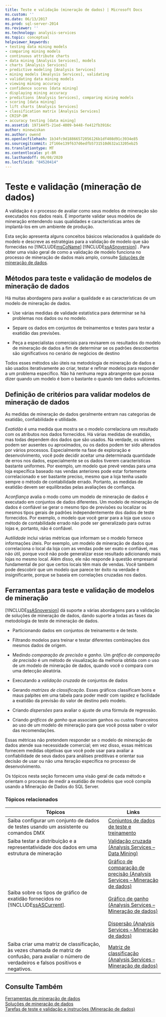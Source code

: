 ```yaml
---
title: Teste e validação (mineração de dados) | Microsoft Docs
ms.custom: ''
ms.date: 06/13/2017
ms.prod: sql-server-2014
ms.reviewer: ''
ms.technology: analysis-services
ms.topic: conceptual
helpviewer_keywords:
- testing data mining models
- comparing mining models
- continuous attribute charts
- data mining [Analysis Services], models
- charts [Analysis Services]
- predictive modeling [Analysis Services]
- mining models [Analysis Services], validating
- validating data mining models
- viewing mining accuracy
- confidence scores [data mining]
- displaying mining accuracy
- predictions [Analysis Services], comparing mining models
- scoring [data mining]
- lift charts [Analysis Services]
- classification matrix [Analysis Services]
- CRISP-DM
- accuracy testing [data mining]
ms.assetid: 197144f5-21ed-4009-b448-fe412fb3916c
author: minewiskan
ms.author: owend
ms.openlocfilehash: 1b34fc9d18866572056126b1df408d91c3934e85
ms.sourcegitcommit: 2f166e139f637d6edfb5731510d632a13205eb25
ms.translationtype: MT
ms.contentlocale: pt-BR
ms.lasthandoff: 06/08/2020
ms.locfileid: "84520414"
---
```

# <a name="testing-and-validation-data-mining"></a>Teste e validação (mineração de dados)
  A validação é o processo de avaliar como seus modelos de mineração são executados nos dados reais. É importante validar seus modelos de mineração entendendo suas qualidades e características antes de implantá-los em um ambiente de produção.  
  
 Esta seção apresenta alguns conceitos básicos relacionados à qualidade do modelo e descreve as estratégias para a validação de modelo que são fornecidas no [!INCLUDE[msCoName](../../includes/msconame-md.md)] [!INCLUDE[ssASnoversion](../../includes/ssasnoversion-md.md)] . Para obter uma visão geral de como a validação de modelo funciona no processo de mineração de dados mais amplo, consulte [Soluções de mineração de dados](data-mining-solutions.md).  
  
## <a name="methods-for-testing-and-validation-of-data-mining-models"></a>Métodos para teste e validação de modelos de mineração de dados  
 Há muitas abordagens para avaliar a qualidade e as características de um modelo de mineração de dados.  
  
-   Use várias medidas de validade estatística para determinar se há problemas nos dados ou no modelo.  
  
-   Separe os dados em conjuntos de treinamentos e testes para testar a exatidão das previsões.  
  
-   Peça a especialistas comerciais para revisarem os resultados do modelo de mineração de dados a fim de determinar se os padrões descobertos são significativos no cenário de negócios de destino  
  
 Todos esses métodos são úteis na metodologia de mineração de dados e são usados iterativamente ao criar, testar e refinar modelos para responder a um problema específico. Não há nenhuma regra abrangente que possa dizer quando um modelo é bom o bastante o quando tem dados suficientes.  
  
## <a name="definition-of-criteria-for-validating-data-mining-models"></a>Definição de critérios para validar modelos de mineração de dados  
 As medidas de mineração de dados geralmente entram nas categorias de exatidão, confiabilidade e utilidade.  
  
 *Exatidão* é uma medida que mostra se o modelo correlaciona um resultado com os atributos nos dados fornecidos. Há várias medidas de exatidão, mas todas dependem dos dados que são usados. Na verdade, os valores podem ser ausentes ou aproximados, ou os dados podem ter sido alterados por vários processos. Especialmente na fase de exploração e desenvolvimento, você pode decidir aceitar uma determinada quantidade de erros nos dados, especialmente se os dados tiverem características bastante uniformes. Por exemplo, um modelo que prevê vendas para uma loja específica baseado nas vendas anteriores pode estar fortemente correlacionado e ser bastante preciso, mesmo que a loja tenha usado sempre o método de contabilidade errado. Portanto, as medidas de exatidão devem ser equilibradas pelas avaliações de confiança.  
  
 A*confiança* avalia o modo como um modelo de mineração de dados é executado em conjuntos de dados diferentes. Um modelo de mineração de dados é confiável se gerar o mesmo tipo de previsões ou localizar os mesmos tipos gerais de padrões independentemente dos dados de teste fornecidos. Por exemplo, o modelo que você gerar para a loja que usou o método de contabilidade errado não pode ser generalizado para outras lojas e, portanto, não é confiável.  
  
 A*utilidade* inclui várias métricas que informam se o modelo fornece informações úteis. Por exemplo, um modelo de mineração de dados que correlaciona o local da loja com as vendas pode ser exato e confiável, mas não útil, porque você não pode generalizar esse resultado adicionando mais lojas no mesmo local. Além disso, ele não responde à questão empresarial fundamental de por que certos locais têm mais de vendas. Você também pode descobrir que um modelo que parece ter êxito na verdade é insignificante, porque se baseia em correlações cruzadas nos dados.  
  
## <a name="tools-for-testing-and-validation-of-mining-models"></a>Ferramentas para teste e validação de modelos de mineração  
 [!INCLUDE[ssASnoversion](../../includes/ssasnoversion-md.md)] dá suporte a várias abordagens para a validação de soluções de mineração de dados, dando suporte a todas as fases da metodologia de teste de mineração de dados.  
  
-   Particionando dados em conjuntos de treinamento e de teste.  
  
-   Filtrando modelos para treinar e testar diferentes combinações dos mesmos dados de origem.  
  
-   Medindo *comparação de precisão* e *ganho*. Um *gráfico de comparação de precisão* é um método de visualização da melhoria obtida com o uso de um modelo de mineração de dados, quando você o compara com uma detecção aleatória.  
  
-   Executando a *validação cruzada* de conjuntos de dados  
  
-   Gerando *matrizes de classificação*. Esses gráficos classificam bons e maus palpites em uma tabela para poder medir com rapidez e facilidade a exatidão da previsão do valor de destino pelo modelo.  
  
-   Criando *dispersões* para avaliar o ajuste de uma fórmula de regressão.  
  
-   Criando *gráficos de ganho* que associam ganhos ou custos financeiros ao uso de um modelo de mineração para que você possa saber o valor das recomendações.  
  
 Essas métricas não pretendem responder se o modelo de mineração de dados atende sua necessidade comercial; em vez disso, essas métricas fornecem medidas objetivas que você pode usar para avaliar a confiabilidade de seus dados para análises preditivas e orientar sua decisão de usar ou não uma iteração específica no processo de desenvolvimento.  
  
 Os tópicos nesta seção fornecem uma visão geral de cada método e orientam o processo de medir a exatidão de modelos que você compila usando a Mineração de Dados do SQL Server.  
  
### <a name="related-topics"></a>Tópicos relacionados  
  
|Tópicos|Links|  
|------------|-----------|  
|Saiba configurar um conjunto de dados de testes usando um assistente ou comandos DMX|[Conjuntos de dados de teste e treinamento](training-and-testing-data-sets.md)|  
|Saiba testar a distribuição e a representatividade dos dados em uma estrutura de mineração|[Validação cruzada &#40;Analysis Services – Data Mining&#41;](cross-validation-analysis-services-data-mining.md)|  
|Saiba sobre os tipos de gráfico de exatidão fornecidos no [!INCLUDE[ssASCurrent](../../includes/ssascurrent-md.md)].|[Gráfico de comparação de precisão &#40;Analysis Services – Mineração de dados&#41;](lift-chart-analysis-services-data-mining.md)<br /><br /> [Gráfico de ganho &#40;Analysis Services – Mineração de dados&#41;](profit-chart-analysis-services-data-mining.md)<br /><br /> [Dispersão &#40;Analysis Services – Mineração de dados&#41;](scatter-plot-analysis-services-data-mining.md)|  
|Saiba criar uma matriz de classificação, às vezes chamada de matriz de confusão, para avaliar o número de verdadeiros e falsos positivos e negativos.|[Matriz de classificação &#40;Analysis Services – Mineração de dados&#41;](classification-matrix-analysis-services-data-mining.md)|  
  
## <a name="see-also"></a>Consulte Também  
 [Ferramentas de mineração de dados](data-mining-tools.md)   
 [Soluções de mineração de dados](data-mining-solutions.md)   
 [Tarefas de teste e validação e instruções &#40;Mineração de dados&#41;](testing-and-validation-tasks-and-how-tos-data-mining.md)  
  
  
